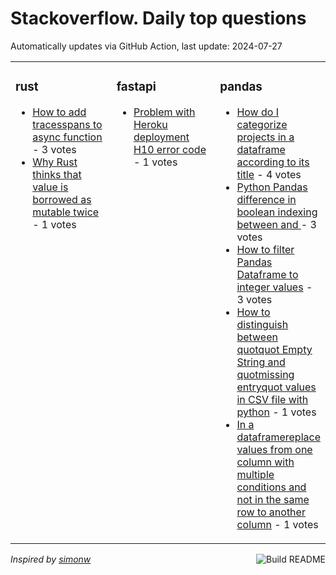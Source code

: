 # Stackoverflow. Daily top questions 

Automatically updates via GitHub Action, last update: <!-- date starts -->2024-07-27<!-- date ends -->


<table><tr><td valign="top" width="33%">

### rust
<!-- rust starts -->
* [How to add tracesspans to async function](https://stackoverflow.com/questions/78798754/how-to-add-traces-spans-to-async-function) - 3 votes
* [Why Rust thinks that value is borrowed as mutable twice](https://stackoverflow.com/questions/78798162/why-rust-thinks-that-value-is-borrowed-as-mutable-twice) - 1 votes
<!-- rust ends -->
</td><td valign="top" width="34%">


### fastapi
<!-- fastapi starts -->
* [Problem with Heroku deployment  H10 error code](https://stackoverflow.com/questions/78801820/problem-with-heroku-deployment-h10-error-code) - 1 votes
<!-- fastapi ends -->
</td><td valign="top" width="34%">


### pandas
<!-- pandas starts -->
* [How do I categorize projects in a dataframe according to its title](https://stackoverflow.com/questions/78798650/how-do-i-categorize-projects-in-a-dataframe-according-to-its-title) - 4 votes
* [Python Pandas difference in boolean indexing between   and ](https://stackoverflow.com/questions/78797421/python-pandas-difference-in-boolean-indexing-between-and) - 3 votes
* [How to filter Pandas Dataframe to integer values](https://stackoverflow.com/questions/78799154/how-to-filter-pandas-dataframe-to-integer-values) - 3 votes
* [How to distinguish between quotquot Empty String and quotmissing entryquot values in CSV file with python](https://stackoverflow.com/questions/78801381/how-to-distinguish-between-empty-string-and-missing-entry-values-in-csv-f) - 1 votes
* [In a dataframereplace values from one column with multiple conditions and not in the same row to another column](https://stackoverflow.com/questions/78799117/in-a-dataframe-replace-values-from-one-column-with-multiple-conditions-and-not) - 1 votes
<!-- pandas ends -->
</td></tr></table>

<a href="https://github.com/hp0404/hp0404/actions"><img src="https://github.com/hp0404/hp0404/workflows/Build%20README/badge.svg" align="right" alt="Build README"></a> <p>*Inspired by  [simonw](https://github.com/simonw/simonw)*</p>
